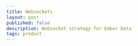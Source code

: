 ```yaml
---
title: Websockets
layout: post
published: false
description: Websocket strategy for Ember Data
tags: product
---
```



